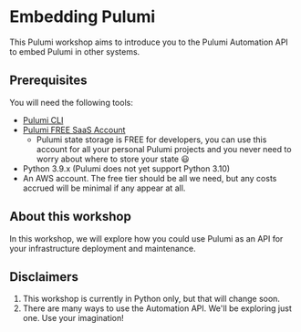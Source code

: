 # Embedding Pulumi

This Pulumi workshop aims to introduce you to the Pulumi Automation API to embed Pulumi in other systems.

## Prerequisites

You will need the following tools:

* [Pulumi CLI](https://www.pulumi.com/docs/get-started/install/?utm_source=laura&utm_medium=referral&utm_campaign=workshops&utm_content=github-embedding-pulumi)
* [Pulumi FREE SaaS Account](https://app.pulumi.com/signup/?utm_source=laura&utm_medium=referral&utm_campaign=workshops&utm_content=github-embedding-pulumi)
  * Pulumi state storage is FREE for developers, you can use this account for all your personal Pulumi projects and you never need to worry about where to store your state 😃
* Python 3.9.x (Pulumi does not yet support Python 3.10)
* An AWS account. The free tier should be all we need, but any costs accrued will be minimal if any appear at all.

## About this workshop

In this workshop, we will explore how you could use Pulumi as an API for your infrastructure deployment and maintenance.

## Disclaimers

1. This workshop is currently in Python only, but that will change soon.
1. There are many ways to use the Automation API. We'll be exploring just one. Use your imagination!
